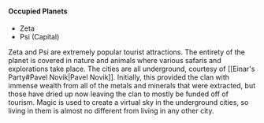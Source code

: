 #### Occupied Planets
- Zeta
- Psi (Capital)

Zeta and Psi are extremely popular tourist attractions. The entirety of the planet is covered in nature and animals where various safaris and explorations take place. The cities are all underground, courtesy of [[Einar's Party#Pavel Novik|Pavel Novik]]. Initially, this provided the clan with immense wealth from all of the metals and minerals that were extracted, but those have dried up now leaving the clan to mostly be funded off of tourism. Magic is used to create a virtual sky in the underground cities, so living in them is almost no different from living in any other city.
